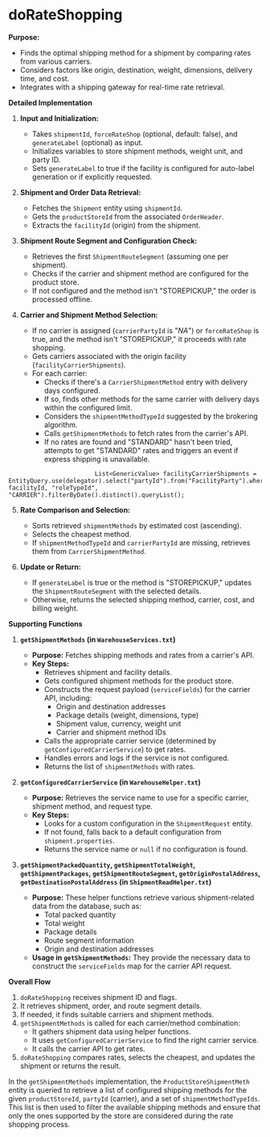 # doRateShopping

**Purpose:**

*   Finds the optimal shipping method for a shipment by comparing rates from various carriers.
*   Considers factors like origin, destination, weight, dimensions, delivery time, and cost.
*   Integrates with a shipping gateway for real-time rate retrieval.

**Detailed Implementation**

1.  **Input and Initialization:**
    *   Takes `shipmentId`, `forceRateShop` (optional, default: false), and `generateLabel` (optional) as input.
    *   Initializes variables to store shipment methods, weight unit, and party ID.
    *   Sets `generateLabel` to true if the facility is configured for auto-label generation or if explicitly requested.

2.  **Shipment and Order Data Retrieval:**
    *   Fetches the `Shipment` entity using `shipmentId`.
    *   Gets the `productStoreId` from the associated `OrderHeader`.
    *   Extracts the `facilityId` (origin) from the shipment.

3.  **Shipment Route Segment and Configuration Check:**
    *   Retrieves the first `ShipmentRouteSegment` (assuming one per shipment).
    *   Checks if the carrier and shipment method are configured for the product store.
    *   If not configured and the method isn't "STOREPICKUP," the order is processed offline.

4.  **Carrier and Shipment Method Selection:**
    *   If no carrier is assigned (`carrierPartyId` is "_NA_") or `forceRateShop` is true, and the method isn't "STOREPICKUP," it proceeds with rate shopping.
    *   Gets carriers associated with the origin facility (`facilityCarrierShipments`).
    *   For each carrier:
        *   Checks if there's a `CarrierShipmentMethod` entry with delivery days configured.
        *   If so, finds other methods for the same carrier with delivery days within the configured limit.
        *   Considers the `shipmentMethodTypeId` suggested by the brokering algorithm.
        *   Calls `getShipmentMethods` to fetch rates from the carrier's API.
        *   If no rates are found and "STANDARD" hasn't been tried, attempts to get "STANDARD" rates and triggers an event if express shipping is unavailable.
```
                        List<GenericValue> facilityCarrierShipments = EntityQuery.use(delegator).select("partyId").from("FacilityParty").where("facilityId", facilityId, "roleTypeId", "CARRIER").filterByDate().distinct().queryList();

```

5.  **Rate Comparison and Selection:**
    *   Sorts retrieved `shipmentMethods` by estimated cost (ascending).
    *   Selects the cheapest method.
    *   If `shipmentMethodTypeId` and `carrierPartyId` are missing, retrieves them from `CarrierShipmentMethod`.

6.  **Update or Return:**
    *   If `generateLabel` is true or the method is "STOREPICKUP," updates the `ShipmentRouteSegment` with the selected details.
    *   Otherwise, returns the selected shipping method, carrier, cost, and billing weight.

**Supporting Functions**

1.  **`getShipmentMethods` (in `WarehouseServices.txt`)**

    *   **Purpose:** Fetches shipping methods and rates from a carrier's API.
    *   **Key Steps:**
        *   Retrieves shipment and facility details.
        *   Gets configured shipment methods for the product store.
        *   Constructs the request payload (`serviceFields`) for the carrier API, including:
            *   Origin and destination addresses
            *   Package details (weight, dimensions, type)
            *   Shipment value, currency, weight unit
            *   Carrier and shipment method IDs
        *   Calls the appropriate carrier service (determined by `getConfiguredCarrierService`) to get rates.
        *   Handles errors and logs if the service is not configured.
        *   Returns the list of `shipmentMethods` with rates.

2.  **`getConfiguredCarrierService` (in `WarehouseHelper.txt`)**

    *   **Purpose:** Retrieves the service name to use for a specific carrier, shipment method, and request type.
    *   **Key Steps:**
        *   Looks for a custom configuration in the `ShipmentRequest` entity.
        *   If not found, falls back to a default configuration from `shipment.properties`.
        *   Returns the service name or `null` if no configuration is found.

3.  **`getShipmentPackedQuantity`, `getShipmentTotalWeight`, `getShipmentPackages`, `getShipmentRouteSegment`, `getOriginPostalAddress`, `getDestinationPostalAddress` (in `ShipmentReadHelper.txt`)**

    *   **Purpose:** These helper functions retrieve various shipment-related data from the database, such as:
        *   Total packed quantity
        *   Total weight
        *   Package details
        *   Route segment information
        *   Origin and destination addresses
    *   **Usage in `getShipmentMethods`:** They provide the necessary data to construct the `serviceFields` map for the carrier API request.

**Overall Flow**

1.  `doRateShopping` receives shipment ID and flags.
2.  It retrieves shipment, order, and route segment details.
3.  If needed, it finds suitable carriers and shipment methods.
4.  `getShipmentMethods` is called for each carrier/method combination:
    *   It gathers shipment data using helper functions.
    *   It uses `getConfiguredCarrierService` to find the right carrier service.
    *   It calls the carrier API to get rates.
5.  `doRateShopping` compares rates, selects the cheapest, and updates the shipment or returns the result.


In the `getShipmentMethods` implementation, the `ProductStoreShipmentMeth` entity is queried to retrieve a list of configured shipping methods for the given `productStoreId`, `partyId` (carrier), and a set of `shipmentMethodTypeIds`. This list is then used to filter the available shipping methods and ensure that only the ones supported by the store are considered during the rate shopping process.

